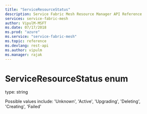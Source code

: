 ```yaml
---
title: "ServiceResourceStatus"
description: Service Fabric Mesh Resource Manager API Reference
services: service-fabric-mesh
author: VipulM-MSFT
ms.date: 07/17/2018
ms.prod: "azure"
ms.service: "service-fabric-mesh"
ms.topic: reference
ms.devlang: rest-api
ms.author: vipulm
ms.manager: rajak
---
```

# ServiceResourceStatus enum

type: string

Possible values include: 'Unknown', 'Active', 'Upgrading', 'Deleting', 'Creating', 'Failed'

